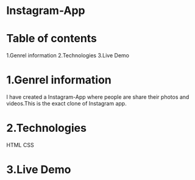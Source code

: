 # Instagram-App
 # Table of contents
 1.Genrel information 2.Technologies 3.Live Demo 

# 1.Genrel information
I have created a Instagram-App  where people are share their photos and videos.This is the exact clone of Instagram app. 

# 2.Technologies
HTML
CSS

# 3.Live Demo

